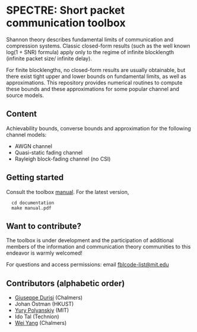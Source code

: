 SPECTRE: Short packet communication toolbox
===========================================

Shannon theory describes fundamental limits of communication and compression systems. Classic closed-form results (such as the well known log(1 + SNR) formula) apply only to the regime of infinite blocklength (infinite packet size/ infinite delay). 

For finite blocklengths, no closed-form results are usually obtainable, but there exist tight upper and lower bounds on fundamental limits, as well as approximations. This repository provides  numerical routines to compute these bounds and these approximations for some popular channel and source models.


Content
--------------------

Achievability bounds, converse bounds and approximation for the following channel models:

* AWGN channel
* Quasi-static fading channel
* Rayleigh block-fading channel (no CSI)

Getting started
------------------

Consult the toolbox [manual](https://sites.google.com/site/durisi/manual.pdf?attredirects=0&d=1). For the latest version,
```
  cd documentation
  make manual.pdf
```



Want to contribute?
-------------------

The toolbox is under development and the participation of additional members of the information and communication theory communities to this endeavor  is warmly welcomed! 

For questions and access permissions: email <fblcode-list@mit.edu>



Contributors (alphabetic order)
---------------------------------------
* [Giuseppe Durisi](https://sites.google.com/site/durisi/) (Chalmers)
* Johan Östman (HKUST)
* [Yury Polyanskiy](http://people.lids.mit.edu/yp/homepage/) (MIT)
* Ido Tal (Technion)
* [Wei Yang](https://sites.google.com/site/weiyangcth/) (Chalmers) 
